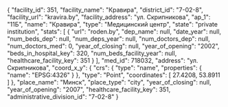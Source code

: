 {
    "facility_id": 351,
    "facility_name": "Кравира",
    "district_id": "7-02-8",
    "facility_url": "kravira.by",
    "facility_address": "ул. Скрипникова",
    "ap_1": "11Б",
    "name": "Кравира",
    "type": "Медицинский центр",
    "state": "private institution",
    "stats": [
        {
            "url": "roden.by",
            "dep_name": null,
            "date_year": null,
            "num_beds_dep": null,
            "num_deps_year": null,
            "num_doctors_dep": null,
            "num_doctors_med": 0,
            "year_of_closing": null,
            "year_of_opening": "2002",
            "beds_in_hospital_key": 320,
            "num_beds_facility_year": null,
            "healthcare_facility_key": 351
        }
    ],
    "med_id": 718032,
    "address": "ул. Скрипникова",
    "coord_x_y": {
        "crs": {
            "type": "name",
            "properties": {
                "name": "EPSG:4326"
            }
        },
        "type": "Point",
        "coordinates": [
            27.4208,
            53.8911
        ]
    },
    "place_name": "Минск",
    "place_type": "city",
    "year_of_closing": null,
    "year_of_opening": "2007",
    "healthcare_facility_key": 351,
    "administrative_division_id": "7-02-8"
}